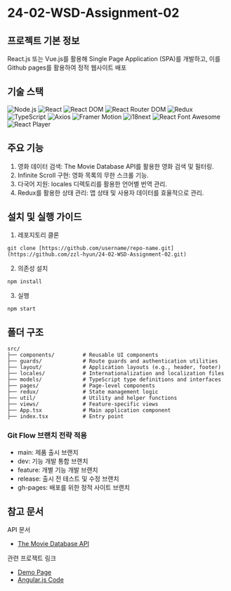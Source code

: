 # 24-02-WSD-Assignment-02
## 프로젝트 기본 정보
React.js 또는 Vue.js를 활용해 Single Page Application (SPA)를 개발하고, 이를 Github pages를 활용하여 정적 웹사이트 배포


## 기술 스택
![Node.js](https://img.shields.io/badge/Node.js-%23339933.svg?style=for-the-badge&logo=node.js&logoColor=white)
![React](https://img.shields.io/badge/react-v18.3.1-blue?style=for-the-badge&logo=react)
![React DOM](https://img.shields.io/badge/react--dom-v18.3.1-blue?style=for-the-badge&logo=react)
![React Router DOM](https://img.shields.io/badge/react--router--dom-v6.27.0-red?style=for-the-badge&logo=react-router)
![Redux](https://img.shields.io/badge/redux-v5.0.1-purple?style=for-the-badge&logo=redux)
![TypeScript](https://img.shields.io/badge/typescript-v4.9.5-blue?style=for-the-badge&logo=typescript)
![Axios](https://img.shields.io/badge/axios-v1.7.7-lightgrey?style=for-the-badge&logo=axios)
![Framer Motion](https://img.shields.io/badge/framer--motion-v11.11.17-pink?style=for-the-badge&logo=framer)
![i18next](https://img.shields.io/badge/i18next-v23.16.8-orange?style=for-the-badge&logo=i18next)
![React Font Awesome](https://img.shields.io/badge/react--fontawesome-v0.2.2-blue?style=for-the-badge&logo=font-awesome)
![React Player](https://img.shields.io/badge/react--player-v2.16.0-red?style=for-the-badge&logo=youtube)



## 주요 기능
1. 영화 데이터 검색: The Movie Database API를 활용한 영화 검색 및 필터링.
2. Infinite Scroll 구현: 영화 목록의 무한 스크롤 기능.
3. 다국어 지원: locales 디렉토리를 활용한 언어별 번역 관리.
4. Redux를 활용한 상태 관리: 앱 상태 및 사용자 데이터를 효율적으로 관리.

## 설치 및 실행 가이드
1. 레포지토리 클론
~~~
git clone [https://github.com/username/repo-name.git](https://github.com/zzl-hyun/24-02-WSD-Assignment-02.git)
~~~
2. 의존성 설치
~~~
npm install
~~~
3. 실행
~~~
npm start
~~~

## 폴더 구조
~~~
src/
├── components/         # Reusable UI components
├── guards/             # Route guards and authentication utilities
├── layout/             # Application layouts (e.g., header, footer)
├── locales/            # Internationalization and localization files
├── models/             # TypeScript type definitions and interfaces
├── pages/              # Page-level components
├── redux/              # State management logic
├── util/               # Utility and helper functions
├── views/              # Feature-specific views
├── App.tsx             # Main application component
├── index.tsx           # Entry point

~~~


### Git Flow 브랜치 전략 적용
- main: 제품 출시 브랜치
- dev: 기능 개발 통합 브랜치
- feature: 개별 기능 개발 브랜치
- release: 출시 전 테스트 및 수정 브랜치
- gh-pages: 배포를 위한 정적 사이트 브랜치

## 참고 문서
API 문서
- <a href="https://developer.themoviedb.org/docs/getting-started">The Movie Database API</a>

관련 프로젝트 링크
- <a href="http://clinic.jbnu.ac.kr:3000/24-02-WSD-Assignment-02-Demo/#/">Demo Page</a>
- <a href="https://github.com/JBNU-Teaching/24-02-WAS-assignment-02-angular">Angular.js Code</a>

